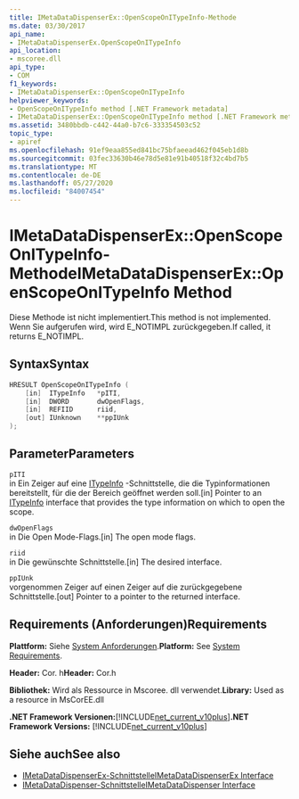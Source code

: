 ```yaml
---
title: IMetaDataDispenserEx::OpenScopeOnITypeInfo-Methode
ms.date: 03/30/2017
api_name:
- IMetaDataDispenserEx.OpenScopeOnITypeInfo
api_location:
- mscoree.dll
api_type:
- COM
f1_keywords:
- IMetaDataDispenserEx::OpenScopeOnITypeInfo
helpviewer_keywords:
- OpenScopeOnITypeInfo method [.NET Framework metadata]
- IMetaDataDispenserEx::OpenScopeOnITypeInfo method [.NET Framework metadata]
ms.assetid: 3480bbdb-c442-44a0-b7c6-333354503c52
topic_type:
- apiref
ms.openlocfilehash: 91ef9eaa855ed841bc75bfaeead462f045eb1d8b
ms.sourcegitcommit: 03fec33630b46e78d5e81e91b40518f32c4bd7b5
ms.translationtype: MT
ms.contentlocale: de-DE
ms.lasthandoff: 05/27/2020
ms.locfileid: "84007454"
---
```

# <a name="imetadatadispenserexopenscopeonitypeinfo-method"></a><span data-ttu-id="2dbda-102">IMetaDataDispenserEx::OpenScopeOnITypeInfo-Methode</span><span class="sxs-lookup"><span data-stu-id="2dbda-102">IMetaDataDispenserEx::OpenScopeOnITypeInfo Method</span></span>
<span data-ttu-id="2dbda-103">Diese Methode ist nicht implementiert.</span><span class="sxs-lookup"><span data-stu-id="2dbda-103">This method is not implemented.</span></span> <span data-ttu-id="2dbda-104">Wenn Sie aufgerufen wird, wird E_NOTIMPL zurückgegeben.</span><span class="sxs-lookup"><span data-stu-id="2dbda-104">If called, it returns E_NOTIMPL.</span></span>  
  
## <a name="syntax"></a><span data-ttu-id="2dbda-105">Syntax</span><span class="sxs-lookup"><span data-stu-id="2dbda-105">Syntax</span></span>  
  
```cpp  
HRESULT OpenScopeOnITypeInfo (  
    [in]  ITypeInfo   *pITI,  
    [in]  DWORD       dwOpenFlags,  
    [in]  REFIID      riid,  
    [out] IUnknown    **ppIUnk  
);  
```  
  
## <a name="parameters"></a><span data-ttu-id="2dbda-106">Parameter</span><span class="sxs-lookup"><span data-stu-id="2dbda-106">Parameters</span></span>  
 `pITI`  
 <span data-ttu-id="2dbda-107">in Ein Zeiger auf eine [ITypeInfo](https://docs.microsoft.com/previous-versions/windows/desktop/api/oaidl/nn-oaidl-itypeinfo) -Schnittstelle, die die Typinformationen bereitstellt, für die der Bereich geöffnet werden soll.</span><span class="sxs-lookup"><span data-stu-id="2dbda-107">[in] Pointer to an [ITypeInfo](https://docs.microsoft.com/previous-versions/windows/desktop/api/oaidl/nn-oaidl-itypeinfo) interface that provides the type information on which to open the scope.</span></span>  
  
 `dwOpenFlags`  
 <span data-ttu-id="2dbda-108">in Die Open Mode-Flags.</span><span class="sxs-lookup"><span data-stu-id="2dbda-108">[in] The open mode flags.</span></span>  
  
 `riid`  
 <span data-ttu-id="2dbda-109">in Die gewünschte Schnittstelle.</span><span class="sxs-lookup"><span data-stu-id="2dbda-109">[in] The desired interface.</span></span>  
  
 `ppIUnk`  
 <span data-ttu-id="2dbda-110">vorgenommen Zeiger auf einen Zeiger auf die zurückgegebene Schnittstelle.</span><span class="sxs-lookup"><span data-stu-id="2dbda-110">[out] Pointer to a pointer to the returned interface.</span></span>  
  
## <a name="requirements"></a><span data-ttu-id="2dbda-111">Requirements (Anforderungen)</span><span class="sxs-lookup"><span data-stu-id="2dbda-111">Requirements</span></span>  
 <span data-ttu-id="2dbda-112">**Plattform:** Siehe [System Anforderungen](../../get-started/system-requirements.md).</span><span class="sxs-lookup"><span data-stu-id="2dbda-112">**Platform:** See [System Requirements](../../get-started/system-requirements.md).</span></span>  
  
 <span data-ttu-id="2dbda-113">**Header:** Cor. h</span><span class="sxs-lookup"><span data-stu-id="2dbda-113">**Header:** Cor.h</span></span>  
  
 <span data-ttu-id="2dbda-114">**Bibliothek:** Wird als Ressource in Mscoree. dll verwendet.</span><span class="sxs-lookup"><span data-stu-id="2dbda-114">**Library:** Used as a resource in MsCorEE.dll</span></span>  
  
 <span data-ttu-id="2dbda-115">**.NET Framework Versionen:**[!INCLUDE[net_current_v10plus](../../../../includes/net-current-v10plus-md.md)]</span><span class="sxs-lookup"><span data-stu-id="2dbda-115">**.NET Framework Versions:** [!INCLUDE[net_current_v10plus](../../../../includes/net-current-v10plus-md.md)]</span></span>  
  
## <a name="see-also"></a><span data-ttu-id="2dbda-116">Siehe auch</span><span class="sxs-lookup"><span data-stu-id="2dbda-116">See also</span></span>

- [<span data-ttu-id="2dbda-117">IMetaDataDispenserEx-Schnittstelle</span><span class="sxs-lookup"><span data-stu-id="2dbda-117">IMetaDataDispenserEx Interface</span></span>](imetadatadispenserex-interface.md)
- [<span data-ttu-id="2dbda-118">IMetaDataDispenser-Schnittstelle</span><span class="sxs-lookup"><span data-stu-id="2dbda-118">IMetaDataDispenser Interface</span></span>](imetadatadispenser-interface.md)
